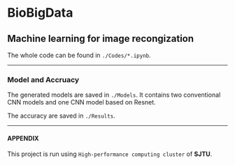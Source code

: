 # BioBigData

## Machine learning for image recongization

The whole code can be found in ``./Codes/*.ipynb``.

---

### Model and Accruacy

The generated models are saved in ``./Models``. It contains two conventional CNN models and one CNN model based on Resnet.

The accuracy are saved in ``./Results``.

---

#### APPENDIX

This project is run using ``High-performance computing cluster`` of **SJTU**. 

